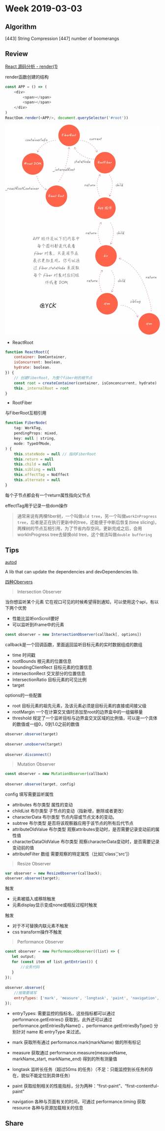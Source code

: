 # Week 2019-03-03

## Algorithm

[443] String Compression
[447] number of boomerangs

## Review

[React 源码分析 - render(1)](https://juejin.im/post/5cca5ad2e51d456e6154b4c7)

render函数创建的结构

```js
const APP = () => (
    <div>
        <span></span>
        <span></span>
    </div>
)
ReactDom.render(<APP/>, document.querySelector('#root'))
```

![1.png](https://github.com/RogerZZZZZ/ARTS/blob/master/Year_2019/Week_2019-03-03/img/1.png)

- ReactRoot

```js
function ReactRoot({
    container: DomContainer,
    isConcurrent: boolean,
    hydrate: boolean.
}) {
    // 创建FiberRoot, 为整个fiber树的根节点
    const root = createContainer(container, isConconcurrent, hydrate)
    this._internalRoot = root
}
```

- RootFiber

与FiberRoot互相引用

```js
function FiberNode(
    tag: WorkTag,
    pendingProps: mixed,
    key: null | string,
    mode: TypeOfMode,
) {
    this.stateNode = null // 指向FiberRoot
    this.return = null
    this.child = null
    this.sibling = null
    this.effectTag = NoEffect
    this.alternate = null
}
```

每个子节点都会有一个return属性指向父节点

effectTag用于记录一些dom操作

> 通常来说有两棵fiber树，一个叫做`old tree`，另一个叫做`workInProgress tree`，后者是正在执行更新中的tree，还能便于中断后恢复(time slicing)，两棵树的节点互相引用，为了节省内存空间。更新完成之后，会用workInProgress tree去替换old tree，这个做法叫做`double buffering`

## Tips

[autod](https://github.com/node-modules/autod)

A lib that can update the dependencies and devDependencies lib.

[四种Obervers](https://xiaotianxia.github.io/blog/vuepress/js/four_kinds_of_observers.html)

> Intersection Observer

当你想监听某个元素 它在视口可见的时候希望得到通知，可以使用这个api，有以下两个优势

- 性能比监听onScroll要好
- 可以监听到iframe中的元素

```js
const observer = new IntersectionObserver(callback[, options])
```

callback是一个回调函数，里面返回监听目标元素的实时数据组成的数组
- time 时间戳
- rootBounds 根元素的位置信息
- boundingClientRect 目标元素的位置信息
- intersectionRect 交叉部分的位置信息
- IntersectionRatio 目标元素的可见比例
- target

options的一些配置
- root 目标元素的祖先元素，及该元素必须是目标元素的直接或间接父级
- rootMargin 一个在计算交叉值时添加至root的边界盒中的一组偏移量
- threshold 规定了一个监听目标与边界盒交叉区域的比例值，可以是一个具体的数值或一组0，0到1.0之前的数值

```js
observer.observe(target)

observer.unobserve(target)

observer.disconnect()
```

> Mutation Observer

```js
const observer = new MutationObserver(callback)

observer.observe(target, config)
```

config 填写需要监听属性
- attributes 布尔类型 属性的变动
- childList 布尔类型 子节点的变动（指新增，删除或者更改）
- characterData 布尔类型 节点内容或节点文本的变动。
- subtree 布尔类型 是否将该观察器应用于该节点的所有后代节点
- attributeOldValue 布尔类型 观察attributes变动时，是否需要记录变动前的属性值
- characterDataOldValue 布尔类型 观察characterData变动时，是否需要记录变动前的值
- attributeFilter 数组 需要观察的特定属性（比如['class','src']）

> Resize Observer

```js
var observer = new ResizeObserver(callback);
observer.observe(target);
```

触发
- 元素被插入或移除触发
- 元素display显示变成none或相反过程时触发

触发
- 对于不可替换内联元素不触发
- css transform操作不触发

> Performance Observer

```js
const observer = new PerformanceObserver((list) => {
   let output;
   for (const item of list.getEntries()) {
       //业务代码
   }
});

observer.observe({
    //按需要填写
    entryTypes: ['mark', 'measure', 'longtask', 'paint', 'navigation', 'resource'] 
});
```

- entryTypes: 需要监控的指标名，这些指标都可以通过 performance.getEntries() 获取到，此外还可以通过 performance.getEntriesByName() 、performance.getEntriesByType() 分别针对 name 和 entryType 来过滤。

- mark 获取所有通过 performance.mark(markName) 做的所有标记
- measure 获取通过 performance.measure(measureName, markName_start, markName_end) 得到的所有测量值
- longtask 监听长任务（超过50ms 的任务）（不足：只能监控到长任务的存在，貌似不能定位到具体任务）
- paint 获取绘制相关的性能指标，分为两种：“first-paint”、“first-contentful-paint”
- navigation 各种与页面有关的时间，可通过 performance.timing 获取resource 各种与资源加载相关的信息

## Share